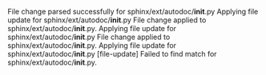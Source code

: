 File change parsed successfully for sphinx/ext/autodoc/__init__.py
Applying file update for sphinx/ext/autodoc/__init__.py
File change applied to sphinx/ext/autodoc/__init__.py.
Applying file update for sphinx/ext/autodoc/__init__.py
File change applied to sphinx/ext/autodoc/__init__.py.
Applying file update for sphinx/ext/autodoc/__init__.py
[file-update] Failed to find match for sphinx/ext/autodoc/__init__.py.
